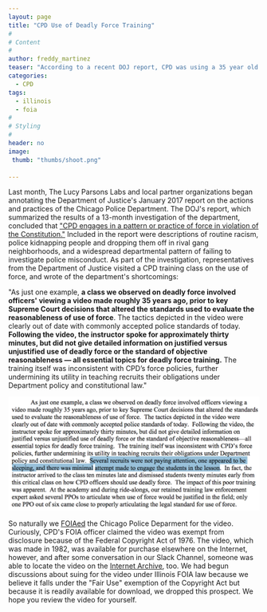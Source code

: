 ```yaml
---
layout: page
title: "CPD Use of Deadly Force Training"
#
# Content
#
author: freddy_martinez
teaser: "According to a recent DOJ report, CPD was using a 35 year old video on the use of deadly force by officers. Included in that report was a suggestion that one CPD recruit 'appeared to be sleeping' which prompted us to FOIA for the video."
categories:
  - CPD
tags:
  - illinois
  - foia
#
# Styling
#
header: no
image:
 thumb: "thumbs/shoot.png"

---
```


Last month, The Lucy Parsons Labs and local partner organizations began annotating the Department of Justice's January 2017 report on the actions and practices of the Chicago Police Department. The DOJ's report, which summarized the results of a 13-month investigation of the department, concluded that ["CPD engages in a pattern or practice of force in violation of the Constitution."](https://www.justice.gov/opa/file/925846/download) Included in the report were descriptions of routine racism, police kidnapping people and dropping them off in rival gang neighborhoods, and a widespread departmental pattern of failing to investigate police misconduct. As part of the investigation, representatives from the Department of Justice visited a CPD training class on the use of force, and wrote of the department's shortcomings:

"As just one example, __a class we observed on deadly force involved officers' viewing a video made roughly 35 years ago, prior to key Supreme Court decisions that altered the standards used to evaluate the reasonableness of use of force__. The tactics depicted in the video were clearly out of date with commonly accepted police standards of today. __Following the video, the instructor spoke for approximately thirty minutes, but did not give detailed information on justified versus unjustified use of deadly force or the standard of objective reasonableness — all essential topics for deadly force training.__ The training itself was inconsistent with CPD’s force policies, further undermining its utility in teaching recruits their obligations under Department policy and constitutional law."

![Use of Force](/images/UseOfForce.png)

So naturally we [FOIAed](https://www.muckrock.com/foi/chicago-169/chicago-police-training-video-31943/?#comms) the Chicago Police Deparment for the video. Curiously, CPD's FOIA officer claimed the video was exempt from disclosure because of the Federal Copyright Act of 1976.  The video, which was made in 1982, was available for purchase elsewhere on the Internet, however, and after some conversation in our Slack Channel, someone was able to locate the video on the [Internet Archive](https://archive.org/details/shootdontshoot), too. We had begun discussions about suing for the video under Illinois FOIA law because we believe it falls under the "Fair Use" exemption of the Copyright Act but because it is readily available for download, we dropped this prospect. We hope you review the video for yourself. 
